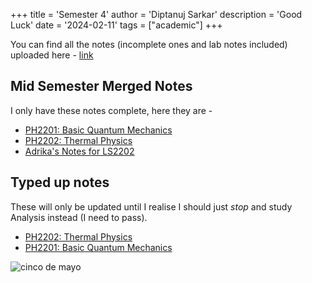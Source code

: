 +++
title = 'Semester 4'
author = 'Diptanuj Sarkar'
description = 'Good Luck'
date = '2024-02-11'
tags = ["academic"]
+++

You can find all the notes (incomplete ones and lab notes included) uploaded here - [link](https://github.com/CasioWave/Lecture-Notes/tree/main/Sem%204)

## Mid Semester Merged Notes
I only have these notes complete, here they are -
- [PH2201: Basic Quantum Mechanics](/pdf/qmech-midsem-merge.pdf)
- [PH2202: Thermal Physics](/pdf/thermal-midsem-merge.pdf)
- [Adrika's Notes for LS2202](https://thepiedpieper.github.io/notes/)

## Typed up notes
These will only be updated until I realise I should just _stop_ and study Analysis instead (I need to pass).
- [PH2202: Thermal Physics](/pdf/PH2202-typ.pdf)
- [PH2201: Basic Quantum Mechanics](/pdf/PH2201-typ.pdf)

![cinco de mayo](https://i.pinimg.com/originals/12/85/f9/1285f940365ae756e7ad8627511ff82c.gif)
